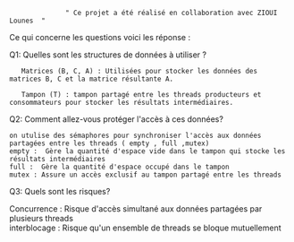 
                  " Ce projet a été réalisé en collaboration avec ZIOUI Lounes  "
Ce qui concerne les questions voici les réponse :

Q1: Quelles sont les structures de données à utiliser ?

       Matrices (B, C, A) : Utilisées pour stocker les données des matrices B, C et la matrice résultante A.

       Tampon (T) : tampon partagé entre les threads producteurs et consommateurs pour stocker les résultats intermédiaires.
Q2: Comment allez-vous protéger l'accès à ces données?

    on utulise des sémaphores pour synchroniser l'accès aux données partagées entre les threads ( empty , full ,mutex)
    empty :  Gère la quantité d'espace vide dans le tampon qui stocke les résultats intermédiaires
    full :  Gère la quantité d'espace occupé dans le tampon
    mutex : Assure un accès exclusif au tampon partagé entre les threads
Q3: Quels sont les risques?

   Concurrence : Risque d'accès simultané aux données partagées par plusieurs threads    
   interblocage : Risque qu'un ensemble de threads se bloque mutuellement

